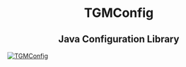 <div align="center">

# TGMConfig
## Java Configuration Library

</div>

[![TGMConfig](https://jitpack.io/v/TGMDevelopment/TGMConfig.svg)](https://jitpack.io/#TGMDevelopment/TGMConfig)